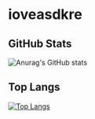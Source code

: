 # ioveasdkre

## GitHub Stats
![Anurag's GitHub stats](https://readmestats.999857.xyz/api?username=ioveasdkre&show_icons=true&theme=transparent)

## Top Langs
[![Top Langs](https://readmestats.999857.xyz/api/top-langs/?username=ioveasdkre&theme=transparent)](https://github.com/anuraghazra/github-readme-stats)
